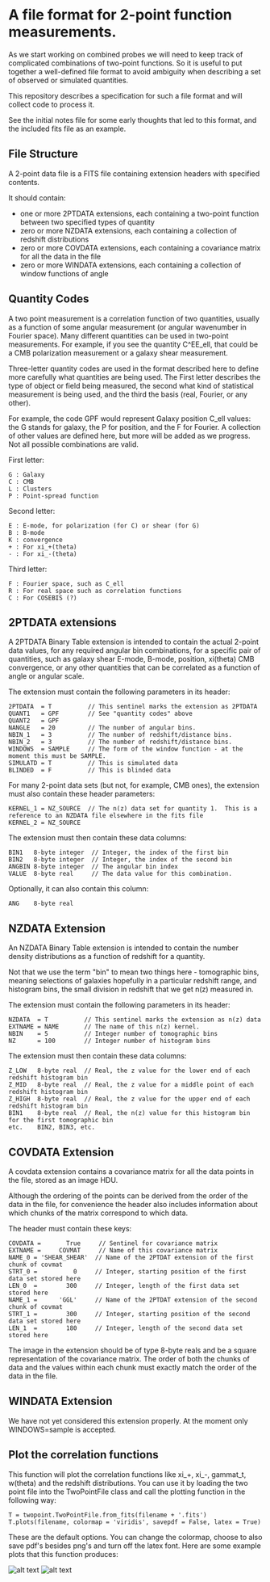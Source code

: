 A file format for 2-point function measurements.
================================================


As we start working on combined probes we will need to keep track of complicated combinations of two-point functions.  So it is useful to put together a well-defined file format to avoid ambiguity when describing a set of observed or simulated quantities. 

This repository describes a specification for such a file format and will collect code to process it.

See the initial notes file for some early thoughts that led to this format, and the included fits file as an example.

File Structure
--------------

A 2-point data file is a FITS file containing extension headers with specified contents.

It should contain:
 - one or more 2PTDATA extensions, each containing a two-point function between two specified types of quantity
 - zero or more NZDATA extensions, each containing a collection of redshift distributions
 - zero or more COVDATA extensions, each containing a covariance matrix for all the data in the file
 - zero or more WINDATA extensions, each containing a collection of window functions of angle

Quantity Codes
---------------

A two point measurement is a correlation function of two quantities, usually as a function of some angular measurement (or angular wavenumber in Fourier space).  Many different quantities can be used in two-point measurements. For example, if you see the quantity C^EE_ell, that could be a CMB polarization measurement or a galaxy shear measurement.

Three-letter quantity codes are used in the format described here to define more carefully what quantities are being used.  The First letter describes the type of object or field being measured, the second what kind of statistical measurement is being used, and the third the basis (real, Fourier, or any other).

For example, the code GPF would represent Galaxy position C_ell values: the G stands for galaxy, the P for position, and the F for Fourier.  A collection of other values are defined here, but more will be added as we progress.  Not all possible combinations are valid.

First letter:

    G : Galaxy
    C : CMB
    L : Clusters
    P : Point-spread function

Second letter:

    E : E-mode, for polarization (for C) or shear (for G)
    B : B-mode
    K : convergence
    + : For xi_+(theta)
    - : For xi_-(theta)

Third letter:

    F : Fourier space, such as C_ell
    R : For real space such as correlation functions
    C : For COSEBIS (?)






2PTDATA extensions
-------------------

A 2PTDATA Binary Table extension is intended to contain the actual 2-point data values, for any required angular bin combinations, for a specific pair of quantities, such as galaxy shear E-mode, B-mode, position, xi(theta) CMB convergence, or any other quantities that can be correlated as a function of angle or angular scale.

The extension must contain the following parameters in its header:

    2PTDATA  = T          // This sentinel marks the extension as 2PTDATA
    QUANT1   = GPF        // See "quantity codes" above
    QUANT2   = GPF 
    NANGLE   = 20         // The number of angular bins.
    NBIN_1   = 3          // The number of redshift/distance bins. 
    NBIN_2   = 3          // The number of redshift/distance bins. 
    WINDOWS  = SAMPLE     // The form of the window function - at the moment this must be SAMPLE.
    SIMULATD = T          // This is simulated data
    BLINDED  = F          // This is blinded data

For many 2-point data sets (but not, for example, CMB ones), the extension must also contain these header parameters:

    KERNEL_1 = NZ_SOURCE  // The n(z) data set for quantity 1.  This is a reference to an NZDATA file elsewhere in the fits file
    KERNEL_2 = NZ_SOURCE


The extension must then contain these data columns:

    BIN1   8-byte integer  // Integer, the index of the first bin
    BIN2   8-byte integer  // Integer, the index of the second bin
    ANGBIN 8-byte integer  // The angular bin index
    VALUE  8-byte real     // The data value for this combination.

Optionally, it can also contain this column:

    ANG    8-byte real


NZDATA Extension
----------------

An NZDATA Binary Table extension is intended to contain the number density distributions as a 
function of redshift for a quantity.

Not that we use the term "bin" to mean two things here - tomographic bins, meaning selections
of galaxies hopefully in a particular redshift range, and histogram bins, the small division
in redshift that we get n(z) measured in.

The extension must contain the following parameters in its header:

    NZDATA  = T          // This sentinel marks the extension as n(z) data
    EXTNAME = NAME       // The name of this n(z) kernel.
    NBIN    = 5          // Integer number of tomographic bins
    NZ      = 100        // Integer number of histogram bins

The extension must then contain these data columns:

    Z_LOW   8-byte real  // Real, the z value for the lower end of each redshift histogram bin
    Z_MID   8-byte real  // Real, the z value for a middle point of each redshift histogram bin
    Z_HIGH  8-byte real  // Real, the z value for the upper end of each redshift histogram bin
    BIN1    8-byte real  // Real, the n(z) value for this histogram bin for the first tomographic bin
    etc.    BIN2, BIN3, etc.



COVDATA Extension
----------------

A covdata extension contains a covariance matrix for all the data points in the file, stored as an image HDU.

Although the ordering of the points can be derived from the order of the data in the file, for convenience the header also includes information about which chunks of the matrix correspond to which data.


The header must contain these keys:

    COVDATA =       True     // Sentinel for covariance matrix
    EXTNAME =     COVMAT     // Name of this covariance matrix
    NAME_0 = 'SHEAR_SHEAR'  // Name of the 2PTDAT extension of the first chunk of covmat
    STRT_0 =          0     // Integer, starting position of the first data set stored here
    LEN_0  =        300     // Integer, length of the first data set stored here
    NAME_1 =      'GGL'     // Name of the 2PTDAT extension of the second chunk of covmat
    STRT_1 =        300     // Integer, starting position of the second data set stored here
    LEN_1  =        180     // Integer, length of the second data set stored here

The image in the extension should be of type 8-byte reals and be a square representation of the covariance matrix. The order of both the chunks of data and the values within each chunk must exactly match the order of the data in the file.


WINDATA Extension
-----------------

We have not yet considered this extension properly. At the moment only WINDOWS=sample is accepted.

Plot the correlation functions
--------------------------------

This function will plot the correlation functions like xi_+, xi_-, gammat_t, w(theta) and the redshift distributions. You can use it by loading the two point file into the TwoPointFile class and call the plotting function in the following way: 
```
T = twopoint.TwoPointFile.from_fits(filename + '.fits')
T.plots(filename, colormap = 'viridis', savepdf = False, latex = True)
```

These are the default options. You can change the colormap, choose to also save pdf's besides png's and turn off the latex font. Here are some example plots that this function produces: 

![alt text](xip.png)
![alt text](source.png)
